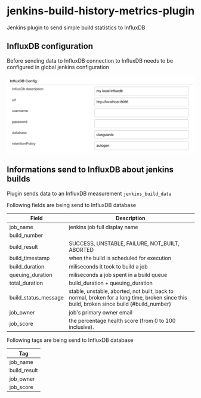 jenkins-build-history-metrics-plugin
====================================

Jenkins plugin to send simple build statistics to InfluxDB

## InfluxDB configuration
Before sending data to InfluxDB connection to InfluxDB needs to be
configured in global jenkins configuration

![image](configuration.png)

## Informations send to InfluxDB about jenkins builds
Plugin sends data to an InfluxDB measurement `jenkins_build_data`

Following fields are being send to InfluxDB database

| Field                             | Description                                                                                                                               |
| --------------------------------- | ----------------------------------------------------------------------------------------------------------------------------------------- |
| job_name                          | jenkins job full display name                                                                                                             |
| build_number                      |                                                                                                                                           |
| build_result                      | SUCCESS, UNSTABLE, FAILURE, NOT_BUILT, ABORTED                                                                                            |
| build_timestamp                   | when the build is scheduled for execution                                                                                                 |
| build_duration                    | miliseconds it took to build a job                                                                                                        |
| queuing_duration                  | miliseconds a job spent in a build queue                                                                                                  |
| total_duration                    | build_duration + queuing_duration                                                                                                         |
| build_status_message              | stable, unstable, aborted, not built, back to normal, broken for a long time, broken since this build, broken since build {#build_number} |
| job_owner                         | job's primary owner email                                                                                                                 |
| job_score                         | the percentage health score (from 0 to 100 inclusive).                                                                                    |


Following tags are being send to InfluxDB database

| Tag                        |
| -------------------------- |
| job_name                   |
| build_result               |
| job_owner                  |
| job_score                  |